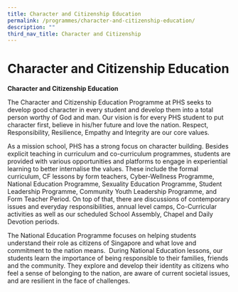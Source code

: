 ```yaml
---
title: Character and Citizenship Education
permalink: /programmes/character-and-citizenship-education/
description: ""
third_nav_title: Character and Citizenship
---
```

# **Character and Citizenship Education**

**Character and Citizenship Education** 

The Character and Citizenship Education Programme at PHS seeks to develop good character in every student and develop them into a total person worthy of God and man. Our vision is for every PHS student to put character first, believe in his/her future and love the nation. Respect, Responsibility, Resilience, Empathy and Integrity are our core values.

As a mission school, PHS has a strong focus on character building. Besides explicit teaching in curriculum and co-curriculum programmes, students are provided with various opportunities and platforms to engage in experiential learning to better internalise the values. These include the formal curriculum, CF lessons by form teachers, Cyber-Wellness Programme, National Education Programme, Sexuality Education Programme, Student Leadership Programme, Community Youth Leadership Programme, and Form Teacher Period. On top of that, there are discussions of contemporary issues and everyday responsibilities, annual level camps, Co-Curricular activities as well as our scheduled School Assembly, Chapel and Daily Devotion periods.

The National Education Programme focuses on helping students understand their role as citizens of Singapore and what love and commitment to the nation means.  During National Education lessons, our students learn the importance of being responsible to their families, friends and the community. They explore and develop their identity as citizens who feel a sense of belonging to the nation, are aware of current societal issues, and are resilient in the face of challenges.